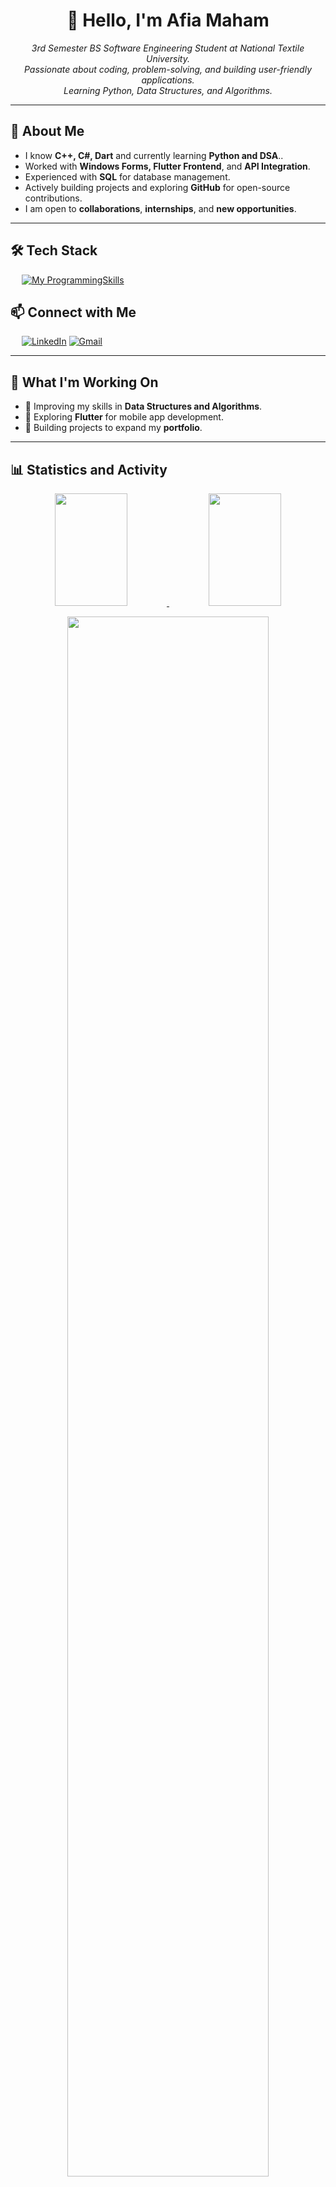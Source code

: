 <!-- Afia Maham's Professional GitHub README -->
<h1 align="center">👋 Hello, I'm Afia Maham</h1>

<p align="center">
  <em>
     3rd Semester BS Software Engineering Student at National Textile University.<br/>
     Passionate about coding, problem-solving, and building user-friendly applications.<br/>
     Learning Python, Data Structures, and Algorithms.
  </em>
</p>

---

## 🌟 **About Me**
-  I know **C++, C#, Dart** and currently learning **Python and DSA**..
-  Worked with **Windows Forms, Flutter Frontend**, and **API Integration**.
-  Experienced with **SQL** for database management.
-  Actively building projects and exploring **GitHub** for open-source contributions.
-  I am open to **collaborations**, **internships**, and **new opportunities**.

---

## 🛠️ **Tech Stack**

&emsp;
[![My ProgrammingSkills](https://skillicons.dev/icons?i=cpp,cs,dart,py,flutter,dotnet,sqlite&perline=7)](https://skillicons.dev) 

## 📫 **Connect with Me**

&emsp;
[![LinkedIn](https://skillicons.dev/icons?i=linkedin)](https://www.linkedin.com/in/afiamaham/)
[![Gmail](https://skillicons.dev/icons?i=gmail)](mailto:afiamaham08@gmail.com)

</p>

---

## 🚀 **What I'm Working On**
- 🌱 Improving my skills in **Data Structures and Algorithms**.
- 🎯 Exploring **Flutter** for mobile app development.
- 🔭 Building projects to expand my **portfolio**.

---

## 📊 **Statistics and Activity**

<p align="center">
    <a href="https://github.com/AfiaMaham">
        <img height="180px" width="48%" src="https://github-readme-stats-git-masterrstaa-rickstaa.vercel.app/api?username=AfiaMaham&show_icons=true&theme=nightowl&include_all_commits=true&count_private=true&hide_border=true" />
        <img height="180px" width="48%" src="https://github-readme-stats-eight-theta.vercel.app/api/top-langs/?username=AfiaMaham&langs_count=12&layout=compact&theme=nightowl&include_all_commits=true&count_private=true&hide_border=true" />
    </a>
</p>

<p align="center">
    <a href="https://github.com/AfiaMaham"> 
        <img width="80%" src="https://github-readme-streak-stats.herokuapp.com/?user=AfiaMaham&show_icons=true&locale=en&layout=demo&theme=nightowl&hide_border=true" /> 
    </a>  
</p>








